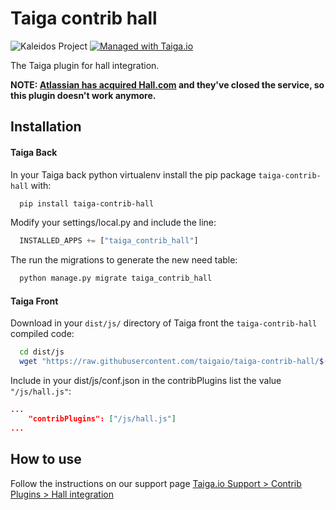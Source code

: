 Taiga contrib hall
===================

![Kaleidos Project](http://kaleidos.net/static/img/badge.png "Kaleidos Project")
[![Managed with Taiga.io](https://taiga.io/media/support/attachments/article-22/banner-gh.png)](https://taiga.io "Managed with Taiga.io")

The Taiga plugin for hall integration.

**NOTE: [Atlassian has acquired Hall.com](http://blogs.atlassian.com/2015/05/hall-joins-atlassian/) and they've closed the service, so this plugin doesn't work anymore.**

Installation
------------

#### Taiga Back

In your Taiga back python virtualenv install the pip package `taiga-contrib-hall` with:

```bash
  pip install taiga-contrib-hall
```

Modify your settings/local.py and include the line:

```python
  INSTALLED_APPS += ["taiga_contrib_hall"]
```

The run the migrations to generate the new need table:

```bash
  python manage.py migrate taiga_contrib_hall
```

#### Taiga Front

Download in your `dist/js/` directory of Taiga front the `taiga-contrib-hall` compiled code:

```bash
  cd dist/js
  wget "https://raw.githubusercontent.com/taigaio/taiga-contrib-hall/$(pip show taiga-contrib-hall | awk '/^Version: /{print $2}')/front/dist/hall.js"
```

Include in your dist/js/conf.json in the contribPlugins list the value `"/js/hall.js"`:

```json
...
    "contribPlugins": ["/js/hall.js"]
...
```

How to use
----------

Follow the instructions on our support page [Taiga.io Support > Contrib Plugins > Hall integration](https://taiga.io/support/hall-integration/ "Taiga.io Support > Contrib Plugins > Hall integration")
